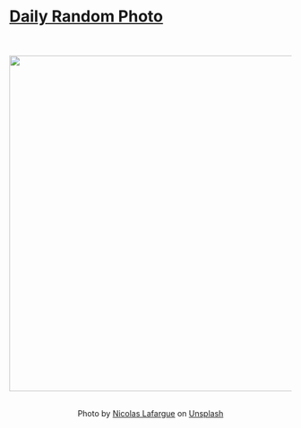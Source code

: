 # [Daily Random Photo](https://www.dailyrandomphoto.com/)

<div align="center">
  <br>
  <br>
  <a href="https://www.dailyrandomphoto.com/p/2022/2022-06-18/"><img src="https://images.unsplash.com/photo-1585488629627-10f2ec538e19?crop=entropy&cs=tinysrgb&fit=max&fm=jpg&ixid=Mnw3NzUwOHwwfDF8cmFuZG9tfHx8fHx8fHx8MTY1NTUxMjU1MA&ixlib=rb-1.2.1&q=80&w=1080" width="600px"></a>
  <br>
  <br>
  <p class="has-text-grey">Photo by <a href="https://unsplash.com/@nicolaslafargue?utm_source=Daily%20Random%20Photo&amp;utm_medium=referral" target="_blank" rel="noopener noreferrer">Nicolas Lafargue</a> on <a href="https://unsplash.com/photos/JnZ0iPdXTzg?utm_source=Daily%20Random%20Photo&amp;utm_medium=referral" target="_blank" rel="noopener noreferrer">Unsplash</a></p>
</div>
